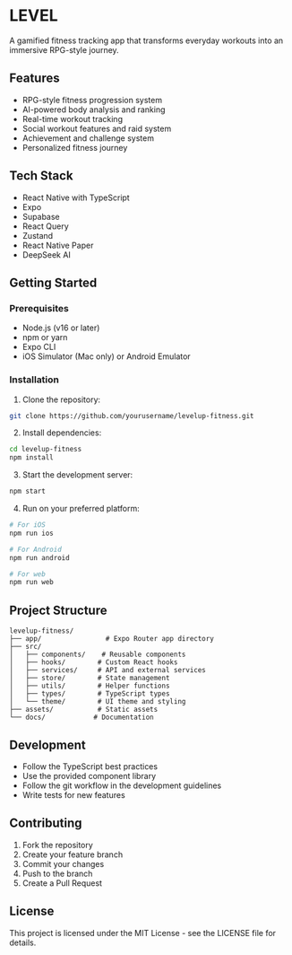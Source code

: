 # LEVEL

A gamified fitness tracking app that transforms everyday workouts into an immersive RPG-style journey.

## Features

- RPG-style fitness progression system
- AI-powered body analysis and ranking
- Real-time workout tracking
- Social workout features and raid system
- Achievement and challenge system
- Personalized fitness journey

## Tech Stack

- React Native with TypeScript
- Expo
- Supabase
- React Query
- Zustand
- React Native Paper
- DeepSeek AI

## Getting Started

### Prerequisites

- Node.js (v16 or later)
- npm or yarn
- Expo CLI
- iOS Simulator (Mac only) or Android Emulator

### Installation

1. Clone the repository:
```bash
git clone https://github.com/yourusername/levelup-fitness.git
```

2. Install dependencies:
```bash
cd levelup-fitness
npm install
```

3. Start the development server:
```bash
npm start
```

4. Run on your preferred platform:
```bash
# For iOS
npm run ios

# For Android
npm run android

# For web
npm run web
```

## Project Structure

```
levelup-fitness/
├── app/                # Expo Router app directory
├── src/
│   ├── components/    # Reusable components
│   ├── hooks/        # Custom React hooks
│   ├── services/     # API and external services
│   ├── store/        # State management
│   ├── utils/        # Helper functions
│   ├── types/        # TypeScript types
│   └── theme/        # UI theme and styling
├── assets/           # Static assets
└── docs/            # Documentation
```

## Development

- Follow the TypeScript best practices
- Use the provided component library
- Follow the git workflow in the development guidelines
- Write tests for new features

## Contributing

1. Fork the repository
2. Create your feature branch
3. Commit your changes
4. Push to the branch
5. Create a Pull Request

## License

This project is licensed under the MIT License - see the LICENSE file for details. 
